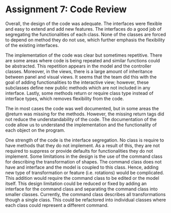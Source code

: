 # Assignment 7: Code Review

Overall, the design of the code was adequate. The interfaces were flexible and easy to extend and
add new features. The interfaces do a good job of segregating the functionalities of each class.
None of the classes are forced to depend on method they do not use, which further emphasis the
flexibility of the existing interfaces. 

The implementation of the code was clear but sometimes repetitive. There are some areas where code
is being repeated and similar functions could be abstracted. This repetition appears in the model 
and the controller classes. Moreover, in the views, there is a large amount of inheritance between 
panel and visual views. It seems that the team did this with the goal of adding functionalities to 
the interactive view; however, these subclasses define new public methods which are not included in 
any interface. Lastly, some methods return or require class type instead of interface types, which 
removes flexibility from the code. 

The in most cases the code was well documented, but in some areas the @return was missing for the
methods. However, the missing return tags did not reduce the understandability of the code. The 
documentation of the code allow us to understand the implementation and the functionality of each
object on the program. 

One strength of the code is the interface segregation. No class is require to have methods that 
they do not implement. As a result of this, they are not required to suppress or provide defaults 
for functionalities they do not implement. Some limitations in the design is the use of the command 
class for describing the transformation of shapes. The command class does not have and interface 
and the model is coupled to this class. Hence, adding new type of transformation or feature
(i.e. rotations) would be complicated. This addition would require the command class to be 
edited or the model itself. This design limitation could be reduced or fixed by adding an 
interface for the command class and separating the command class into smaller classes. 
Currently, the command class describes all transformations though a single class.
This could be refactored into individual classes where each class could represent a 
different command. 
